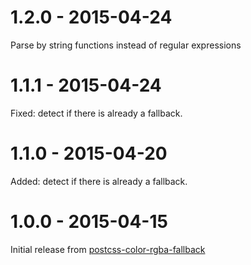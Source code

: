 # 1.2.0 - 2015-04-24

Parse by string functions instead of regular expressions

# 1.1.1 - 2015-04-24

Fixed: detect if there is already a fallback.

# 1.1.0 - 2015-04-20

Added: detect if there is already a fallback.

# 1.0.0 - 2015-04-15

Initial release from [postcss-color-rgba-fallback](https://github.com/postcss/postcss-color-rgba-fallback)
